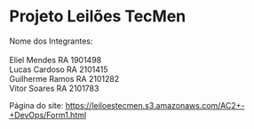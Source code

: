 # Projeto Leilões TecMen
Nome dos Integrantes:<br>
<br>Eliel Mendes RA 1901498
<br>Lucas Cardoso RA 2101415
<br>Guilherme Ramos RA 2101282
<br>Vitor Soares RA 2101783

Página do site: https://leiloestecmen.s3.amazonaws.com/AC2+-+DevOps/Form1.html
